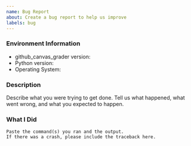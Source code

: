 ```yaml
---
name: Bug Report
about: Create a bug report to help us improve
labels: bug
---
```


<!-- Please search existing issues to avoid creating duplicates. -->

### Environment Information

-   github_canvas_grader version:
-   Python version:
-   Operating System:

### Description

Describe what you were trying to get done.
Tell us what happened, what went wrong, and what you expected to happen.

### What I Did

```
Paste the command(s) you ran and the output.
If there was a crash, please include the traceback here.
```
